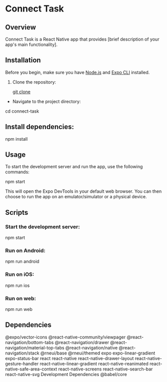 # Connect Task

## Overview

Connect Task is a React Native app that provides [brief description of your app's main functionality].

## Installation

Before you begin, make sure you have [Node.js](https://nodejs.org/) and [Expo CLI](https://docs.expo.dev/get-started/installation/) installed.

1. Clone the repository:

   [git clone](https://github.com/Fardin7864/ConnectCraftor.git)

- Navigate to the project directory:

cd connect-task

## Install dependencies:

npm install
## Usage
To start the development server and run the app, use the following commands:

npm start

This will open the Expo DevTools in your default web browser. You can then choose to run the app on an emulator/simulator or a physical device.

## Scripts

### Start the development server:
npm start


### Run on Android:

npm run android

### Run on iOS:
npm run ios

### Run on web: 
npm run web

## Dependencies
@expo/vector-icons
@react-native-community/viewpager
@react-navigation/bottom-tabs
@react-navigation/drawer
@react-navigation/material-top-tabs
@react-navigation/native
@react-navigation/stack
@rneui/base
@rneui/themed
expo
expo-linear-gradient
expo-status-bar
react
react-native
react-native-drawer-layout
react-native-gesture-handler
react-native-linear-gradient
react-native-reanimated
react-native-safe-area-context
react-native-screens
react-native-search-bar
react-native-svg
Development Dependencies
@babel/core

